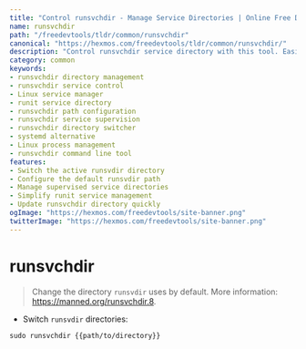 ```yaml
---
title: "Control runsvchdir - Manage Service Directories | Online Free DevTools by Hexmos"
name: runsvchdir
path: "/freedevtools/tldr/common/runsvchdir"
canonical: "https://hexmos.com/freedevtools/tldr/common/runsvchdir/"
description: "Control runsvchdir service directory with this tool. Easily manage and switch runsvdir directories using the command line. Free online tool, no registration required."
category: common
keywords:
- runsvchdir directory management
- runsvchdir service control
- Linux service manager
- runit service directory
- runsvchdir path configuration
- runsvchdir service supervision
- runsvchdir directory switcher
- systemd alternative
- Linux process management
- runsvchdir command line tool
features:
- Switch the active runsvdir directory
- Configure the default runsvdir path
- Manage supervised service directories
- Simplify runit service management
- Update runsvchdir directory quickly
ogImage: "https://hexmos.com/freedevtools/site-banner.png"
twitterImage: "https://hexmos.com/freedevtools/site-banner.png"
---
```


# runsvchdir

> Change the directory `runsvdir` uses by default.
> More information: <https://manned.org/runsvchdir.8>.

- Switch `runsvdir` directories:

`sudo runsvchdir {{path/to/directory}}`
